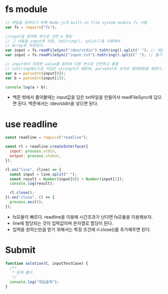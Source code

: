 # fs module

```javascript
// 파일을 읽어오기 위해 Node.js의 built-in file system module fs 사용
var fs = require("fs");

//input을 읽어와 변수로 선언 & 할당
// 그 내용을 input에 저장, toString(), split()을 사용해서
// Array로 저장된다.
var input = fs.readFileSync("/dev/stdin").toString().split(" "); // 제출용
var input = fs.readFileSync("input.txt").toString().split(" "); // 풀기용

// input에서 지정한 value를 읽어와 다른 변수로 선언하고 활용
// toString메소드로 지금은 string이기 때문에, parseInt로 숫자로 형태변환을 해준다.
var a = parseInt(input[0]);
var b = parseInt(input[1]);

console.log(a + b);
```

- 백준 밖에서 풀어볼때는 input값을 담은 txt파일을 만들어서 readFileSync에 담으면 된다. 백준에서는 /dev/stdin을 넣으면 된다.

# use readline

```javascript
const readline = require("readline");

const rl = readline.createInterface({
  input: process.stdin,
  output: process.stdout,
});

rl.on("line", (line) => {
  const input = line.split(" ");
  const result = Number(input[0]) + Number(input[1]);
  console.log(result);

  rl.close();
}).on("close", () => {
  process.exit();
});
```

- fs모듈이 빠르다. readline을 이용해 시간초과가 난다면 fs모듈을 이용해보자.
- line에 할당되는 것이 입력값이며 문자열로 할당이 된다.
- 입력을 원하는만큼 받기 위해서는 특정 조건에 rl.close()를 추가해주면 된다.

# Submit

```javascript
function solution(C, inputTestCase) {
  /**
   * 문제 풀이
   */
  console.log("정답출력");
}
```

